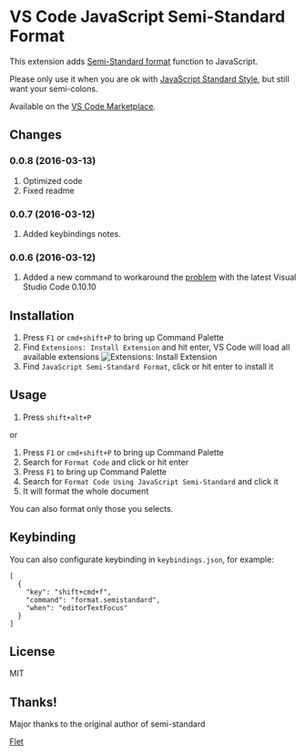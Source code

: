 # VS Code JavaScript Semi-Standard Format

This extension adds [Semi-Standard format](https://github.com/ricardofbarros/semistandard-format) function to JavaScript.

Please only use it when you are ok with [JavaScript Standard Style](http://standardjs.com/), but still want your semi-colons.

Available on the [VS Code Marketplace](https://marketplace.visualstudio.com/items?itemName=homerjam.vscode-semistandard-format).

## Changes

### 0.0.8 (2016-03-13)

1. Optimized code
2. Fixed readme

### 0.0.7 (2016-03-12)

1. Added keybindings notes.

### 0.0.6 (2016-03-12)

1. Added a new command to workaround the [problem](https://github.com/chenxsan/vscode-standard-format/issues/1) with the latest Visual Studio Code 0.10.10


## Installation

1. Press `F1` or `cmd+shift+P` to bring up Command Palette
2. Find `Extensions: Install Extension` and hit enter, VS Code will load all available extensions
    ![Extensions: Install Extension](install-extension.png)
3. Find `JavaScript Semi-Standard Format`, click or hit enter to install it


## Usage

1. Press `shift+alt+P`

or

1. Press `F1` or `cmd+shift+P` to bring up Command Palette
2. Search for `Format Code` and click or hit enter
1. Press `F1` to bring up Command Palette
2. Search for `Format Code Using JavaScript Semi-Standard` and click it
3. It will format the whole document

You can also format only those you selects.

## Keybinding

You can also configurate keybinding in `keybindings.json`, for example:

```
[
  {
    "key": "shift+cmd+f",
    "command": "format.semistandard",
    "when": "editorTextFocus"
  }
]
```

## License

MIT

## Thanks!

Major thanks to the original author of semi-standard

[Flet](https://github.com/Flet)

